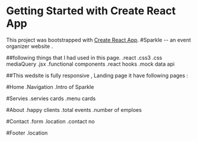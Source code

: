 # Getting Started with Create React App

This project was bootstrapped with [Create React App](https://github.com/facebook/create-react-app).
#Sparkle -- an event organizer website .

##following things that I had used in this page.
.react
.css3
.css mediaQuery
.jsx
.functional components
.react hooks
.mock data api

##This wedsite is fully responsive ,  Landing page it have following pages :

#Home
.Navigation
.Intro of Sparkle 

#Servies
.servies cards
.menu cards

#About
.happy clients
.total events
.number of emploes

#Contact
.form
.location
.contact no

#Footer
.location


